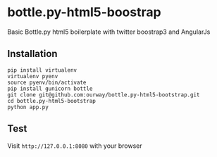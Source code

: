 # bottle.py-html5-boostrap
Basic Bottle.py html5 boilerplate with twitter boostrap3 and AngularJs

## Installation
```
pip install virtualenv
virtualenv pyenv
source pyenv/bin/activate
pip install gunicorn bottle
git clone git@github.com:ourway/bottle.py-html5-bootstrap.git
cd bottle.py-html5-bootstrap
python app.py
```

## Test

Visit `http://127.0.0.1:8080` with your browser

